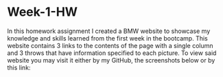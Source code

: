 # Week-1-HW

In this homework assignment I created a BMW website to showcase my knowledge and skills learned from the first week in the bootcamp. This website contains 3 links to the contents of the page with a single column and 3 throws that have information specified to each picture. To view said website you may visit it either by my GitHub, the screenshots below or by this link:
